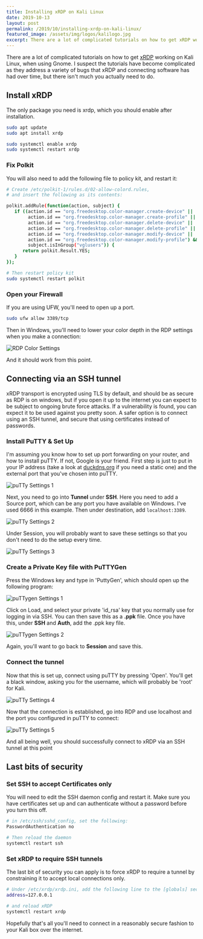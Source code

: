 ```yaml
---
title: Installing xRDP on Kali Linux
date: 2019-10-13
layout: post
permalink: /2019/10/installing-xrdp-on-kali-linux/
featured_image: /assets/img/logos/kalilogo.jpg
excerpt: There are a lot of complicated tutorials on how to get xRDP working on Kali Linux, when using Gnome. I suspect the tutorials have become complicated as they address a variety of bugs that xRDP and connecting software has had over time, but there isn't much you actually need to do. Here are the steps to be able to RDP into your Kali box locally, and via an SSH tunnel over the internet.
---
```


There are a lot of complicated tutorials on how to get [xRDP](http://xrdp.org/) working on Kali Linux, when using Gnome. I suspect the tutorials have become complicated as they address a variety of bugs that xRDP and connecting software has had over time, but there isn't much you actually need to do.

## Install xRDP

The only package you need is xrdp, which you should enable after installation.
``` sh
sudo apt update
sudo apt install xrdp

sudo systemctl enable xrdp
sudo systemctl restart xrdp
```

### Fix Polkit

You will also need to add the following file to policy kit, and restart it:

``` sh
# Create /etc/polkit-1/rules.d/02-allow-colord.rules, 
# and insert the following as its contents:

polkit.addRule(function(action, subject) {
   if ((action.id == "org.freedesktop.color-manager.create-device" ||
        action.id == "org.freedesktop.color-manager.create-profile" ||
        action.id == "org.freedesktop.color-manager.delete-device" ||
        action.id == "org.freedesktop.color-manager.delete-profile" ||
        action.id == "org.freedesktop.color-manager.modify-device" ||
        action.id == "org.freedesktop.color-manager.modify-profile") &&
        subject.isInGroup("vglusers")) {
      return polkit.Result.YES;
   }
});

# Then restart policy kit
sudo systemctl restart polkit
```

### Open your Firewall

If you are using UFW, you'll need to open up a port.

``` sh
sudo ufw allow 3389/tcp
```

Then in Windows, you'll need to lower your color depth in the RDP settings when you make a connection:

![RDP Color Settings]({{site.baseurl}}/assets/img/2019/2019-10-13-rdp-color-settings.jpg)

And it should work from this point.


## Connecting via an SSH tunnel

xRDP transport is encrypted using TLS by default, and should be as secure as RDP is on windows, but if you open it up to the internet you can expect to be subject to ongoing brute force attacks. If a vulnerability is found, you can expect it to be used against you pretty soon. A safer option is to connect using an SSH tunnel, and secure that using certificates instead of passwords.

### Install PuTTY & Set Up

I'm assuming you know how to set up port forwarding on your router, and how to install puTTY. If not, Google is your friend. First step is just to put in your IP address (take a look at [duckdns.org](duckdns.org) if you need a static one) and the external port that you've chosen into puTTY.

![puTTy Settings 1]({{site.baseurl}}/assets/img/2019/2019-10-13-putty-1.jpg)

Next, you need to go into **Tunnel** under **SSH**. Here you need to add a Source port, which can be any port you have available on Windows. I've used 6666 in this example. Then under destination, add ```localhost:3389```.

![puTTy Settings 2]({{site.baseurl}}/assets/img/2019/2019-10-13-putty-2.jpg)

Under Session, you will probably want to save these settings so that you don't need to do the setup every time.

![puTTy Settings 3]({{site.baseurl}}/assets/img/2019/2019-10-13-putty-3.jpg)

### Create a Private Key file with PuTTYGen

Press the Windows key and type in 'PuttyGen', which should open up the following program:


![puTTygen Settings 1]({{site.baseurl}}/assets/img/2019/2019-10-13-puttygen-1.jpg)

Click on Load, and select your private 'id_rsa' key that you normally use for logging in via SSH. You can then save this as a **.ppk** file. Once you have this, under **SSH** and **Auth**, add the .ppk key file.

![puTTygen Settings 2]({{site.baseurl}}/assets/img/2019/2019-10-13-puttygen-2.jpg)

Again, you'll want to go back to **Session** and save this.

### Connect the tunnel

Now that this is set up, connect using puTTY by pressing 'Open'. You'll get a black window, asking you for the username, which will probably be 'root' for Kali.

![puTTy Settings 4]({{site.baseurl}}/assets/img/2019/2019-10-13-putty-4.jpg)

Now that the connection is established, go into RDP and use localhost and the port you configured in puTTY to connect:

![puTTy Settings 5]({{site.baseurl}}/assets/img/2019/2019-10-13-putty-5.jpg)

And all being well, you should successfully connect to xRDP via an SSH tunnel at this point


## Last bits of security

### Set SSH to accept Certificates only

You will need to edit the SSH daemon config and restart it. Make sure you have certificates set up and can authenticate without a password before you turn this off.

``` sh
# in /etc/ssh/sshd_config, set the following:
PasswordAuthentication no

# Then reload the daemon
systemctl restart ssh
```

### Set xRDP to require SSH tunnels

The last bit of security you can apply is to force xRDP to require a tunnel by constraining it to accept local connections only.

``` sh
# Under /etc/xrdp/xrdp.ini, add the following line to the [globals] section:
address=127.0.0.1

# and reload xRDP
systemctl restart xrdp
```

Hopefully that's all you'll need to connect in a reasonably secure fashion to your Kali box over the internet.
